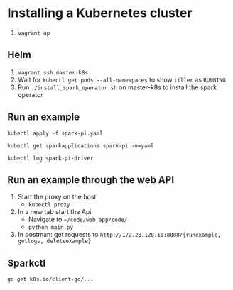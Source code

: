 # Installing a Kubernetes cluster

1. `vagrant up` 


## Helm

1. `vagrant ssh master-k8s`
5. Wait for `kubectl get pods --all-namespaces` to show `tiller` as `RUNNING`
1. Run `./install_spark_operator.sh` on master-k8s to install the spark operator
## Run an example

`kubectl apply -f spark-pi.yaml`

`kubectl get sparkapplications spark-pi -o=yaml`

`kubectl log spark-pi-driver`


## Run an example through the web API

1. Start the proxy on the host
    - `kubectl proxy`
2. In a new tab start the Api 
    - Navigate to `~/code/web_app/code/`
    - `python main.py`
3. In postman:
 get requests to `http://172.28.128.10:8888/{runexample, getlogs, deleteexample}`


## Sparkctl

`go get k8s.io/client-go/...`



